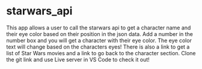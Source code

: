 # starwars_api

This app allows a user to call the starwars api to get a character name and their eye color based on their position in the json data. Add a number in the number box and you will get a character with their eye color. The eye color text will change based on the characters eyes!
There is also a link to get a list of Star Wars movies and a link to go back to the character section.
 Clone the git link and use Live server in VS Code to check it out!

